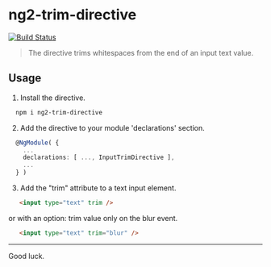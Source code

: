 # ng2-trim-directive
[![Build Status](https://travis-ci.org/anein/angular2-trim-directive.svg?branch=master)](https://travis-ci.org/anein/angular2-trim-directive)

>The directive trims whitespaces from the end of an input text value.

## Usage 

1. Install the directive.

  ```bash
    npm i ng2-trim-directive
  ```

2. Add the directive to your module 'declarations' section.

  ```typescript
    @NgModule( {
      ...
      declarations: [ ..., InputTrimDirective ],
      ...
    } )
  ```

3. Add the "trim" attribute to a text input element.
  ```html
     <input type="text" trim />
  ```

  or with an option: trim value only on the blur event.

  ```html
     <input type="text" trim="blur" />
  ```


---
Good luck. 
